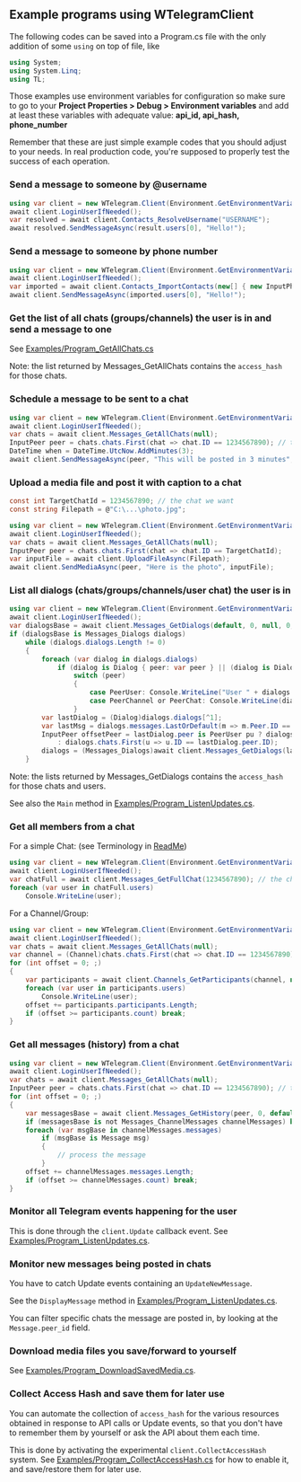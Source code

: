 ﻿## Example programs using WTelegramClient

The following codes can be saved into a Program.cs file with the only addition of some `using` on top of file, like
```csharp
using System;
using System.Linq;
using TL;
```

Those examples use environment variables for configuration so make sure to go to your **Project Properties > Debug > Environment variables** and add at least these variables with adequate value: **api_id, api_hash, phone_number**

Remember that these are just simple example codes that you should adjust to your needs. In real production code, you're supposed to properly test the success of each operation.

### Send a message to someone by @username
```csharp
using var client = new WTelegram.Client(Environment.GetEnvironmentVariable);
await client.LoginUserIfNeeded();
var resolved = await client.Contacts_ResolveUsername("USERNAME");
await resolved.SendMessageAsync(result.users[0], "Hello!");
```
### Send a message to someone by phone number
```csharp
using var client = new WTelegram.Client(Environment.GetEnvironmentVariable);
await client.LoginUserIfNeeded();
var imported = await client.Contacts_ImportContacts(new[] { new InputPhoneContact { phone = "+PHONENUMBER" } });
await client.SendMessageAsync(imported.users[0], "Hello!");
```
### Get the list of all chats (groups/channels) the user is in and send a message to one

See [Examples/Program_GetAllChats.cs](Examples/Program_GetAllChats.cs)

Note: the list returned by Messages_GetAllChats contains the `access_hash` for those chats.

### Schedule a message to be sent to a chat
```csharp
using var client = new WTelegram.Client(Environment.GetEnvironmentVariable);
await client.LoginUserIfNeeded();
var chats = await client.Messages_GetAllChats(null);
InputPeer peer = chats.chats.First(chat => chat.ID == 1234567890); // the chat we want
DateTime when = DateTime.UtcNow.AddMinutes(3);
await client.SendMessageAsync(peer, "This will be posted in 3 minutes", schedule_date: when);
```
### Upload a media file and post it with caption to a chat
```csharp
const int TargetChatId = 1234567890; // the chat we want
const string Filepath = @"C:\...\photo.jpg";

using var client = new WTelegram.Client(Environment.GetEnvironmentVariable);
await client.LoginUserIfNeeded();
var chats = await client.Messages_GetAllChats(null);
InputPeer peer = chats.chats.First(chat => chat.ID == TargetChatId);
var inputFile = await client.UploadFileAsync(Filepath);
await client.SendMediaAsync(peer, "Here is the photo", inputFile);
```
### List all dialogs (chats/groups/channels/user chat) the user is in
```csharp
using var client = new WTelegram.Client(Environment.GetEnvironmentVariable);
await client.LoginUserIfNeeded();
var dialogsBase = await client.Messages_GetDialogs(default, 0, null, 0, 0); // dialogs = groups/channels/users
if (dialogsBase is Messages_Dialogs dialogs)
    while (dialogs.dialogs.Length != 0)
    {
        foreach (var dialog in dialogs.dialogs)
            if (dialog is Dialog { peer: var peer } || (dialog is DialogFolder dialogFolder && (peer = dialogFolder.peer) != null))
                switch (peer)
                {
                    case PeerUser: Console.WriteLine("User " + dialogs.users.First(u => u.ID == peer.ID)); break;
                    case PeerChannel or PeerChat: Console.WriteLine(dialogs.chats.First(c => c.ID == peer.ID)); break;
                }
        var lastDialog = (Dialog)dialogs.dialogs[^1];
        var lastMsg = dialogs.messages.LastOrDefault(m => m.Peer.ID == lastDialog.peer.ID && m.ID == lastDialog.top_message);
        InputPeer offsetPeer = lastDialog.peer is PeerUser pu ? dialogs.users.First(u => u.ID == pu.ID)
            : dialogs.chats.First(u => u.ID == lastDialog.peer.ID);
        dialogs = (Messages_Dialogs)await client.Messages_GetDialogs(lastMsg?.Date ?? default, lastDialog.top_message, offsetPeer, 500, 0);
    }
```

Note: the lists returned by Messages_GetDialogs contains the `access_hash` for those chats and users.

See also the `Main` method in [Examples/Program_ListenUpdates.cs](Examples/Program_ListenUpdates.cs).

### Get all members from a chat
For a simple Chat: (see Terminology in [ReadMe](README.md#Terminology-in-Telegram-Client-API))
```csharp
using var client = new WTelegram.Client(Environment.GetEnvironmentVariable);
await client.LoginUserIfNeeded();
var chatFull = await client.Messages_GetFullChat(1234567890); // the chat we want
foreach (var user in chatFull.users)
    Console.WriteLine(user);
```

For a Channel/Group:
```csharp
using var client = new WTelegram.Client(Environment.GetEnvironmentVariable);
await client.LoginUserIfNeeded();
var chats = await client.Messages_GetAllChats(null);
var channel = (Channel)chats.chats.First(chat => chat.ID == 1234567890); // the channel we want
for (int offset = 0; ;)
{
    var participants = await client.Channels_GetParticipants(channel, null, offset, 1000, 0);
    foreach (var user in participants.users)
        Console.WriteLine(user);
    offset += participants.participants.Length;
    if (offset >= participants.count) break;
}
```

### Get all messages (history) from a chat
```csharp
using var client = new WTelegram.Client(Environment.GetEnvironmentVariable);
await client.LoginUserIfNeeded();
var chats = await client.Messages_GetAllChats(null);
InputPeer peer = chats.chats.First(chat => chat.ID == 1234567890); // the chat we want
for (int offset = 0; ;)
{
    var messagesBase = await client.Messages_GetHistory(peer, 0, default, offset, 1000, 0, 0, 0);
    if (messagesBase is not Messages_ChannelMessages channelMessages) break;
    foreach (var msgBase in channelMessages.messages)
        if (msgBase is Message msg)
        {
            // process the message
        }
    offset += channelMessages.messages.Length;
    if (offset >= channelMessages.count) break;
}
```
### Monitor all Telegram events happening for the user

This is done through the `client.Update` callback event.
See [Examples/Program_ListenUpdates.cs](Examples/Program_ListenUpdates.cs).

### Monitor new messages being posted in chats

You have to catch Update events containing an `UpdateNewMessage`.

See the `DisplayMessage` method in [Examples/Program_ListenUpdates.cs](Examples/Program_ListenUpdates.cs).

You can filter specific chats the message are posted in, by looking at the `Message.peer_id` field.

### Download media files you save/forward to yourself

See [Examples/Program_DownloadSavedMedia.cs](Examples/Program_DownloadSavedMedia.cs).

### Collect Access Hash and save them for later use

You can automate the collection of `access_hash` for the various resources obtained in response to API calls or Update events, so that you don't have to remember them by yourself or ask the API about them each time.

This is done by activating the experimental `client.CollectAccessHash` system.
See [Examples/Program_CollectAccessHash.cs](Examples/Program_CollectAccessHash.cs) for how to enable it, and save/restore them for later use.
